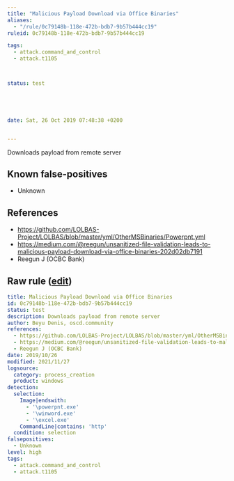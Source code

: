 ```yaml
---
title: "Malicious Payload Download via Office Binaries"
aliases:
  - "/rule/0c79148b-118e-472b-bdb7-9b57b444cc19"
ruleid: 0c79148b-118e-472b-bdb7-9b57b444cc19

tags:
  - attack.command_and_control
  - attack.t1105



status: test





date: Sat, 26 Oct 2019 07:48:38 +0200


---
```


Downloads payload from remote server

<!--more-->


## Known false-positives

* Unknown



## References

* https://github.com/LOLBAS-Project/LOLBAS/blob/master/yml/OtherMSBinaries/Powerpnt.yml
* https://medium.com/@reegun/unsanitized-file-validation-leads-to-malicious-payload-download-via-office-binaries-202d02db7191
* Reegun J (OCBC Bank)


## Raw rule ([edit](https://github.com/SigmaHQ/sigma/edit/master/rules/windows/process_creation/proc_creation_win_susp_msoffice.yml))
```yaml
title: Malicious Payload Download via Office Binaries
id: 0c79148b-118e-472b-bdb7-9b57b444cc19
status: test
description: Downloads payload from remote server
author: Beyu Denis, oscd.community
references:
  - https://github.com/LOLBAS-Project/LOLBAS/blob/master/yml/OtherMSBinaries/Powerpnt.yml
  - https://medium.com/@reegun/unsanitized-file-validation-leads-to-malicious-payload-download-via-office-binaries-202d02db7191
  - Reegun J (OCBC Bank)
date: 2019/10/26
modified: 2021/11/27
logsource:
  category: process_creation
  product: windows
detection:
  selection:
    Image|endswith:
      - '\powerpnt.exe'
      - '\winword.exe'
      - '\excel.exe'
    CommandLine|contains: 'http'
  condition: selection
falsepositives:
  - Unknown
level: high
tags:
  - attack.command_and_control
  - attack.t1105

```
